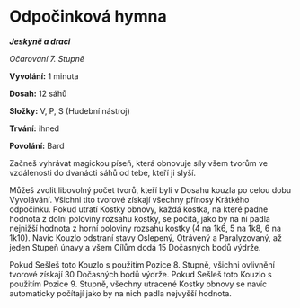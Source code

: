
# Odpočinková hymna

***Jeskyně a draci***

*Očarování 7. Stupně*

**Vyvolání:** 1 minuta

**Dosah:** 12 sáhů

**Složky:** V, P, S (Hudební nástroj)

**Trvání:** ihned

**Povolání:** Bard

Začneš vyhrávat magickou píseň, která obnovuje síly všem tvorům ve vzdálenosti do dvanácti sáhů od tebe, kteří ji slyší.

Můžeš zvolit libovolný počet tvorů, kteří byli v Dosahu kouzla po celou dobu Vyvolávání. Všichni tito tvorové získají všechny přínosy Krátkého odpočinku. Pokud utratí Kostky obnovy, každá kostka, na které padne hodnota z dolní poloviny rozsahu kostky, se počítá, jako by na ní padla nejnižší hodnota z horní poloviny rozsahu kostky (4 na 1k6, 5 na 1k8, 6 na 1k10). Navíc Kouzlo odstraní stavy Oslepený, Otrávený a Paralyzovaný, až jeden Stupeň únavy a všem Cílům dodá 15 Dočasných bodů výdrže.

Pokud Sešleš toto Kouzlo s použitím Pozice 8. Stupně, všichni ovlivnění tvorové získají 30 Dočasných bodů výdrže. Pokud Sešleš toto Kouzlo s použitím Pozice 9. Stupně, všechny utracené Kostky obnovy se navíc automaticky počítají jako by na nich padla nejvyšší hodnota.

